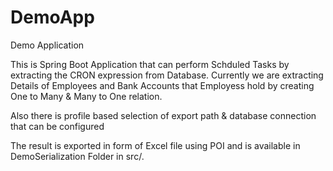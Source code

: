 # DemoApp
Demo Application

This is Spring Boot Application that can perform Schduled Tasks by extracting the CRON expression from Database. Currently we are extracting Details of Employees and Bank Accounts that Employess hold by creating One to Many & Many to One relation.

Also there is profile based selection of export path & database connection that can be configured

The result is exported in form of Excel file using POI and is available in DemoSerialization Folder in src/.
